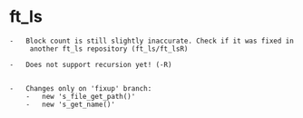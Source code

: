 
# ft_ls

	-	Block count is still slightly inaccurate. Check if it was fixed in
		 another ft_ls repository (ft_ls/ft_lsR)

	-	Does not support recursion yet! (-R)


	-	Changes only on 'fixup' branch:
		-	new 's_file_get_path()'
		-	new 's_get_name()'
